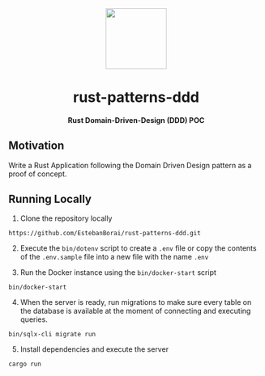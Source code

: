 <div>
  <div align="center" style="display: block; text-align: center;">
    <img src="https://camo.githubusercontent.com/734a3468bce992fbc3b729562d41c92f4912c99a/68747470733a2f2f7777772e727573742d6c616e672e6f72672f7374617469632f696d616765732f727573742d6c6f676f2d626c6b2e737667" height="120" width="120" />
  </div>
  <h1 align="center">rust-patterns-ddd</h1>
  <h4 align="center">Rust Domain-Driven-Design (DDD) POC</h4>
</div>

## Motivation

Write a Rust Application following the Domain Driven Design pattern as
a proof of concept.

## Running Locally


1. Clone the repository locally

```shell
https://github.com/EstebanBorai/rust-patterns-ddd.git
```

2. Execute the `bin/dotenv` script to create a `.env` file
or copy the contents of the `.env.sample` file into a new file
with the name `.env`

3. Run the Docker instance using the `bin/docker-start` script

```shell
bin/docker-start
```

4. When the server is ready, run migrations to make sure every
table on the database is available at the moment of connecting and
executing queries.

```shell
bin/sqlx-cli migrate run
```

5. Install dependencies and execute the server

```bash
cargo run
```
